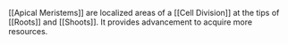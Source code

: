 [[Apical Meristems]] are localized areas of a [[Cell Division]] at the tips of [[Roots]] and [[Shoots]]. It provides advancement to acquire more resources. 